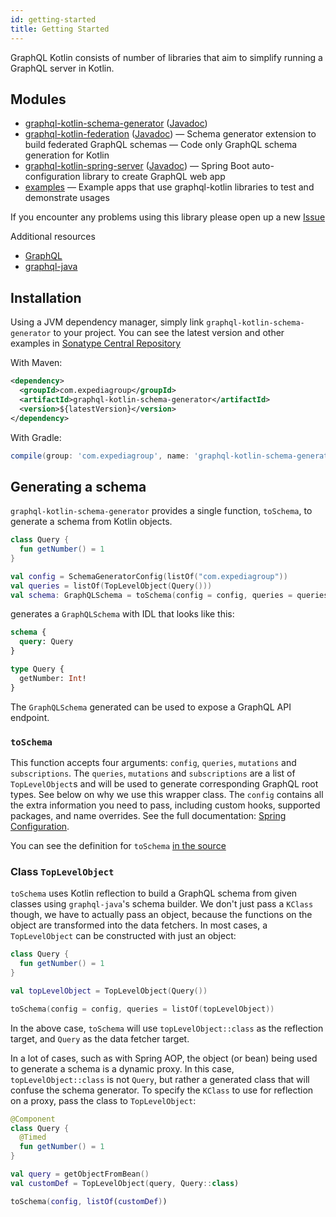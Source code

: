 ```yaml
---
id: getting-started 
title: Getting Started
---
```


GraphQL Kotlin consists of number of libraries that aim to simplify running a GraphQL server in Kotlin.

## Modules

* [graphql-kotlin-schema-generator](https://github.com/ExpediaGroup/graphql-kotlin/tree/master/graphql-kotlin-schema-generator)  ([Javadoc](https://www.javadoc.io/doc/com.expediagroup/graphql-kotlin-schema-generator))
* [graphql-kotlin-federation](https://github.com/ExpediaGroup/graphql-kotlin/tree/master/graphql-kotlin-federation) ([Javadoc](https://www.javadoc.io/doc/com.expediagroup/graphql-kotlin-federation))
  &mdash; Schema generator extension to build federated GraphQL schemas
  &mdash; Code only GraphQL schema generation for Kotlin
* [graphql-kotlin-spring-server](https://github.com/ExpediaGroup/graphql-kotlin/tree/master/graphql-kotlin-spring-server) ([Javadoc](https://www.javadoc.io/doc/com.expediagroup/graphql-kotlin-spring-server))
  &mdash; Spring Boot auto-configuration library to create GraphQL web app
* [examples](https://github.com/ExpediaGroup/graphql-kotlin/tree/master/examples)
  &mdash; Example apps that use graphql-kotlin libraries to test and demonstrate usages

If you encounter any problems using this library please open up a new
[Issue](https://github.com/ExpediaGroup/graphql-kotlin/issues)

Additional resources

* [GraphQL](https://graphql.org/)
* [graphql-java](https://www.graphql-java.com/documentation/)

## Installation

Using a JVM dependency manager, simply link `graphql-kotlin-schema-generator` to your project. You can see the latest
version and other examples in [Sonatype Central
Repository](https://search.maven.org/artifact/com.expediagroup/graphql-kotlin-schema-generator)

With Maven:

```xml
<dependency>
  <groupId>com.expediagroup</groupId>
  <artifactId>graphql-kotlin-schema-generator</artifactId>
  <version>${latestVersion}</version>
</dependency>
```

With Gradle:

```groovy
compile(group: 'com.expediagroup', name: 'graphql-kotlin-schema-generator', version: "$latestVersion")
```

## Generating a schema

`graphql-kotlin-schema-generator` provides a single function, `toSchema`, to generate a schema from Kotlin objects.

```kotlin
class Query {
  fun getNumber() = 1
}

val config = SchemaGeneratorConfig(listOf("com.expediagroup"))
val queries = listOf(TopLevelObject(Query()))
val schema: GraphQLSchema = toSchema(config = config, queries = queries)
```

generates a `GraphQLSchema` with IDL that looks like this:

```graphql
schema {
  query: Query
}

type Query {
  getNumber: Int!
}
```

The `GraphQLSchema` generated can be used to expose a GraphQL API endpoint.

### `toSchema`

This function accepts four arguments: `config`, `queries`, `mutations` and `subscriptions`. The `queries`, `mutations`
and `subscriptions` are a list of `TopLevelObject`s and will be used to generate corresponding GraphQL root types. See
below on why we use this wrapper class. The `config` contains all the extra information you need to pass, including
custom hooks, supported packages, and name overrides. See the full documentation: [Spring Configuration](spring-config).

You can see the definition for `toSchema` [in the
source](https://github.com/ExpediaGroup/graphql-kotlin/blob/master/graphql-kotlin-schema-generator/src/main/kotlin/com/expediagroup/graphql/toSchema.kt)

### Class `TopLevelObject`

`toSchema` uses Kotlin reflection to build a GraphQL schema from given classes using `graphql-java`'s schema builder. We
don't just pass a `KClass` though, we have to actually pass an object, because the functions on the object are
transformed into the data fetchers. In most cases, a `TopLevelObject` can be constructed with just an object:

```kotlin
class Query {
  fun getNumber() = 1
}

val topLevelObject = TopLevelObject(Query())

toSchema(config = config, queries = listOf(topLevelObject))
```

In the above case, `toSchema` will use `topLevelObject::class` as the reflection target, and `Query` as the data fetcher
target.

In a lot of cases, such as with Spring AOP, the object (or bean) being used to generate a schema is a dynamic proxy. In
this case, `topLevelObject::class` is not `Query`, but rather a generated class that will confuse the schema generator.
To specify the `KClass` to use for reflection on a proxy, pass the class to `TopLevelObject`:

```kotlin
@Component
class Query {
  @Timed
  fun getNumber() = 1
}

val query = getObjectFromBean()
val customDef = TopLevelObject(query, Query::class)

toSchema(config, listOf(customDef))
```
